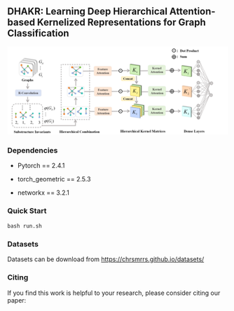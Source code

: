 ## DHAKR: Learning Deep Hierarchical Attention-based Kernelized Representations for Graph Classification

<img src=".\Framework.png">  

### Dependencies

- Pytorch == 2.4.1 

- torch_geometric == 2.5.3

- networkx == 3.2.1

### Quick Start

```python
bash run.sh
```

### Datasets
 Datasets can be download from https://chrsmrrs.github.io/datasets/

### Citing

If you find this work is helpful to your research, please consider citing our paper:


